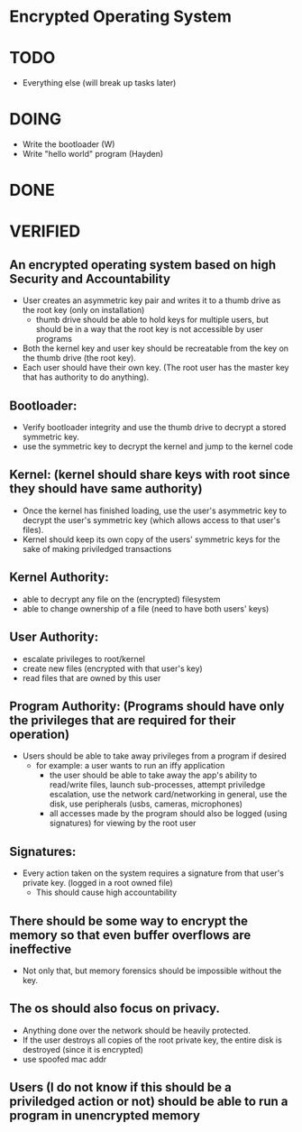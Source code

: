# Encrypted Operating System

# TODO
-   Everything else (will break up tasks later)

# DOING
-   Write the bootloader (W)
-   Write "hello world" program (Hayden)

# DONE

# VERIFIED




## An encrypted operating system based on high Security and Accountability
-   User creates an asymmetric key pair and writes it to a thumb drive as the root key (only on installation)
    - thumb drive should be able to hold keys for multiple users, but should be in a way that the root key is not accessible by user programs
-   Both the kernel key and user key should be recreatable from the key on the thumb drive (the root key).
-   Each user should have their own key. (The root user has the master key that has authority to do anything).

## Bootloader:
-   Verify bootloader integrity and use the thumb drive to decrypt a stored symmetric key.
-   use the symmetric key to decrypt the kernel and jump to the kernel code

## Kernel: (kernel should share keys with root since they should have same authority)
-   Once the kernel has finished loading, use the user's asymmetric key to decrypt the user's symmetric key (which allows access to that user's files).
-   Kernel should keep its own copy of the users' symmetric keys for the sake of making priviledged transactions

## Kernel Authority:
-   able to decrypt any file on the (encrypted) filesystem
-   able to change ownership of a file (need to have both users' keys)

## User Authority:
-   escalate privileges to root/kernel 
-   create new files (encrypted with that user's key)
-   read files that are owned by this user

## Program Authority: (Programs should have only the privileges that are required for their operation)
-   Users should be able to take away privileges from a program if desired
    - for example: a user wants to run an iffy application
        - the user should be able to take away the app's ability to read/write files, launch sub-processes, attempt priviledge escalation, use the network card/networking in general, use the disk, use peripherals (usbs, cameras, microphones)
        - all accesses made by the program should also be logged (using signatures) for viewing by the root user

## Signatures:
-   Every action taken on the system requires a signature from that user's private key. (logged in a root owned file)
    - This should cause high accountability

## There should be some way to encrypt the memory so that even buffer overflows are ineffective
- Not only that, but memory forensics should be impossible without the key.

## The os should also focus on privacy.
- Anything done over the network should be heavily protected.
- If the user destroys all copies of the root private key, the entire disk is destroyed (since it is encrypted)
- use spoofed mac addr


## Users (I do not know if this should be a priviledged action or not) should be able to run a program in unencrypted memory



